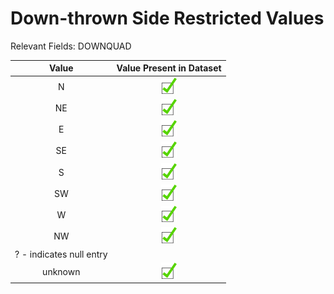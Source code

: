 



# Down-thrown Side Restricted Values
  
Relevant Fields: DOWNQUAD  

|Value|Value Present in Dataset|
| :---: | :---: |
|N|![yes](../assets/checkbox.png)|
|NE|![yes](../assets/checkbox.png)|
|E|![yes](../assets/checkbox.png)|
|SE|![yes](../assets/checkbox.png)|
|S|![yes](../assets/checkbox.png)|
|SW|![yes](../assets/checkbox.png)|
|W|![yes](../assets/checkbox.png)|
|NW|![yes](../assets/checkbox.png)|
|? - indicates null entry||
|unknown|![yes](../assets/checkbox.png)|

